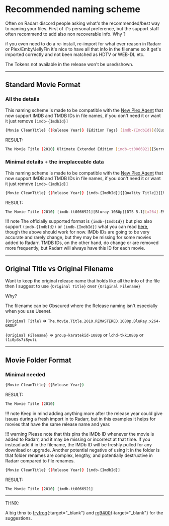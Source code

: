 # Recommended naming scheme

Often on Radarr discord people asking what's the recommended/best way to naming your files.
First of it's personal preference, but the support staff often recommend to add also non recoverable info.
Why ?

if you even need to do a re-install, re-import for what ever reason in Radarr or Plex/Emby/JellyFin it's nice to have all that info in the filename so it get's imported correctly and not been matched as HDTV or WEB-DL etc.

The Tokens not available in the release won't be used/shown.

------

## Standard Movie Format

### All the details

This naming scheme is made to be compatible with the [New Plex Agent](https://forums.plex.tv/t/new-plex-media-server-movie-scanner-and-agent-preview/593269/517) that now support IMDB and TMDB IDs in file names, if you don't need it or want it just remove `[imdb-{ImdbId}]`

```bash
{Movie CleanTitle} {(Release Year)} {Edition Tags} [imdb-{ImdbId}]{[Custom Formats]}{[Quality Full]}{[MediaInfo 3D]}{[MediaInfo VideoDynamicRange]}[{Mediainfo VideoBitDepth}bit][{Mediainfo VideoCodec}]{[Mediainfo AudioCodec}{ Mediainfo AudioChannels}]{-Release Group}
```

RESULT:

```bash
The Movie Title (2010) Ultimate Extended Edition [imdb-tt0066921][Surround Sound x264][Bluray-1080p Proper][3D][HDR][10bit][x264][DTS 5.1]-EVOLVE
```

### Minimal details + the irreplaceable data

This naming scheme is made to be compatible with the [New Plex Agent](https://forums.plex.tv/t/new-plex-media-server-movie-scanner-and-agent-preview/593269/517) that now support IMDB and TMDB IDs in file names, if you don't need it or want it just remove `[imdb-{ImdbId}]`

```bash
{Movie CleanTitle} {(Release Year)} [imdb-{ImdbId}]{[Quality Title]}{[MediaInfo AudioCodec}{ MediaInfo AudioChannels]}{[MediaInfo VideoCodec]}{-Release Group}
```

RESULT:

```bash
The Movie Title (2010) [imdb-tt0066921][Bluray-1080p][DTS 5.1][x264]-EVOLVE
```

!!! note
    The officially supported format is `{imdb-{ImdbId}}` but plex also support `(imdb-{ImdbId})` or `[imdb-{ImdbId}]` what you can read [here](https://forums.plex.tv/t/new-plex-media-server-movie-scanner-and-agent-preview/593269/517), though the above should work for now. IMDb IDs are going to be very accurate and rarely change, but they may be missing for some movies added to Radarr. TMDB IDs, on the other hand, do change or are removed more frequently, but Radarr will always have this ID for each movie.

------

## Original Title vs  Original Filename

Want to keep the original release name that holds like all the info of the file then I suggest to use `{Original Title}` over  `{Original Filename}`

Why?

The filename can be Obscured where the Release naming isn't especially when you use Usenet.

`{Original Title}` => `The.Movie.Title.2010.REMASTERED.1080p.BluRay.x264-GROUP`

`{Original Filename}` => `group-karatekid-1080p` or `lchd-tkk1080p` or `t1i0p3s7i8yuti`

------

## Movie Folder Format

### Minimal needed

```bash
{Movie CleanTitle} ({Release Year})
```

RESULT:

```bash
The Movie Title (2010)
```

!!! note
    Keep in mind adding anything more after the release year could give issues during a fresh import in to Radarr, but in this examples it helps for movies that have the same release name and year.

!!! warning
    Please note that this pins the IMDb ID whenever the movie is added to Radarr, and it may be missing or incorrect at that time. If you instead add it in the filename, the IMDb ID will be freshly pulled for any download or upgrade. Another potential negative of using it in the folder is that folder renames are complex, lengthy, and potentially destructive in Radarr compared to file renames.

```bash
{Movie CleanTitle} {(Release Year)} [imdb-{ImdbId}]
```

RESULT:

```bash
The Movie Title (2010) [imdb-tt0066921]
```

------

THNX:

A big thnx to [fryfrog](https://github.com/fryfrog){:target="_blank"} and [rg9400](https://github.com/rg9400){:target="_blank"} for the suggestions.
